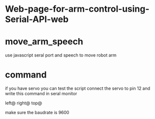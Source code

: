 # Web-page-for-arm-control-using-Serial-API-web

# move_arm_speech
use javascript seral port and speech to move robot arm

# command

if you have servo you can test the script connect the servo to pin 12 and write this command in seral monitor

left@
right@
top@

make sure the baudrate is 9600
